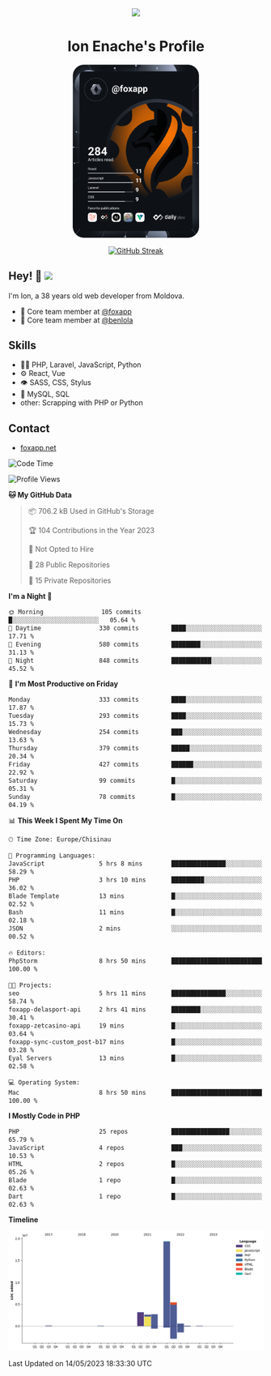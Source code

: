 <div id="header" align="center">
  <img src="https://media.giphy.com/media/M9gbBd9nbDrOTu1Mqx/giphy.gif" width="100"/>
	<h1>Ion Enache's Profile</h1>
</div>
<div align="center">
	<a href="https://app.daily.dev/foxapp"><img src="https://github.com/foxapp/foxapp/blob/master/devcard.svg" width="250" alt="Ion Enache's Dev Card"/></a>
</div>


<div align="center">
	
[![GitHub Streak](http://github-readme-streak-stats.herokuapp.com?user=foxapp&hide_border=true&date_format=M%20j%5B%2C%20Y%5D)](https://git.io/streak-stats)
	
</div>


## Hey! 👋 <img src="https://media.giphy.com/media/hvRJCLFzcasrR4ia7z/giphy.gif" width="30px"/>
I'm Ion, a 38 years old web developer from Moldova.


- 👥 Core team member at [@foxapp](https://github.com/foxapp)
- 👥 Core team member at [@benlola](https://github.com/benlola)

## Skills
- 👨‍💻 PHP, Laravel, JavaScript, Python
- ⚙️ React, Vue
- 👁️ SASS, CSS, Stylus
- 💽 MySQL, SQL
- other: Scrapping with PHP or Python

## Contact
- [foxapp.net](https://www.foxapp.net)

<!--START_SECTION:waka-->
![Code Time](http://img.shields.io/badge/Code%20Time-1%2C317%20hrs%2058%20mins-blue)

![Profile Views](http://img.shields.io/badge/Profile%20Views-0-blue)

**🐱 My GitHub Data** 

> 📦 706.2 kB Used in GitHub's Storage 
 > 
> 🏆 104 Contributions in the Year 2023
 > 
> 🚫 Not Opted to Hire
 > 
> 📜 28 Public Repositories 
 > 
> 🔑 15 Private Repositories 
 > 
**I'm a Night 🦉** 

```text
🌞 Morning                105 commits         █░░░░░░░░░░░░░░░░░░░░░░░░   05.64 % 
🌆 Daytime                330 commits         ████░░░░░░░░░░░░░░░░░░░░░   17.71 % 
🌃 Evening                580 commits         ████████░░░░░░░░░░░░░░░░░   31.13 % 
🌙 Night                  848 commits         ███████████░░░░░░░░░░░░░░   45.52 % 
```
📅 **I'm Most Productive on Friday** 

```text
Monday                   333 commits         ████░░░░░░░░░░░░░░░░░░░░░   17.87 % 
Tuesday                  293 commits         ████░░░░░░░░░░░░░░░░░░░░░   15.73 % 
Wednesday                254 commits         ███░░░░░░░░░░░░░░░░░░░░░░   13.63 % 
Thursday                 379 commits         █████░░░░░░░░░░░░░░░░░░░░   20.34 % 
Friday                   427 commits         ██████░░░░░░░░░░░░░░░░░░░   22.92 % 
Saturday                 99 commits          █░░░░░░░░░░░░░░░░░░░░░░░░   05.31 % 
Sunday                   78 commits          █░░░░░░░░░░░░░░░░░░░░░░░░   04.19 % 
```


📊 **This Week I Spent My Time On** 

```text
🕑︎ Time Zone: Europe/Chisinau

💬 Programming Languages: 
JavaScript               5 hrs 8 mins        ███████████████░░░░░░░░░░   58.29 % 
PHP                      3 hrs 10 mins       █████████░░░░░░░░░░░░░░░░   36.02 % 
Blade Template           13 mins             █░░░░░░░░░░░░░░░░░░░░░░░░   02.52 % 
Bash                     11 mins             █░░░░░░░░░░░░░░░░░░░░░░░░   02.18 % 
JSON                     2 mins              ░░░░░░░░░░░░░░░░░░░░░░░░░   00.52 % 

🔥 Editors: 
PhpStorm                 8 hrs 50 mins       █████████████████████████   100.00 % 

🐱‍💻 Projects: 
seo                      5 hrs 11 mins       ███████████████░░░░░░░░░░   58.74 % 
foxapp-delasport-api     2 hrs 41 mins       ████████░░░░░░░░░░░░░░░░░   30.41 % 
foxapp-zetcasino-api     19 mins             █░░░░░░░░░░░░░░░░░░░░░░░░   03.64 % 
foxapp-sync-custom_post-b17 mins             █░░░░░░░░░░░░░░░░░░░░░░░░   03.28 % 
Eyal Servers             13 mins             █░░░░░░░░░░░░░░░░░░░░░░░░   02.58 % 

💻 Operating System: 
Mac                      8 hrs 50 mins       █████████████████████████   100.00 % 
```

**I Mostly Code in PHP** 

```text
PHP                      25 repos            ████████████████░░░░░░░░░   65.79 % 
JavaScript               4 repos             ███░░░░░░░░░░░░░░░░░░░░░░   10.53 % 
HTML                     2 repos             █░░░░░░░░░░░░░░░░░░░░░░░░   05.26 % 
Blade                    1 repo              █░░░░░░░░░░░░░░░░░░░░░░░░   02.63 % 
Dart                     1 repo              █░░░░░░░░░░░░░░░░░░░░░░░░   02.63 % 
```



**Timeline**

![Lines of Code chart](https://raw.githubusercontent.com/foxapp/foxapp/master/assets/bar_graph.png)


 Last Updated on 14/05/2023 18:33:30 UTC
<!--END_SECTION:waka-->
